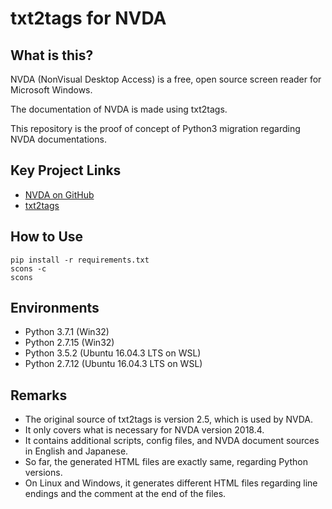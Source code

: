 # txt2tags for NVDA

## What is this?

NVDA (NonVisual Desktop Access) is a free, open source screen reader for Microsoft Windows.

The documentation of NVDA is made using txt2tags.

This repository is the proof of concept of Python3 migration regarding NVDA documentations.

## Key Project Links

* [NVDA on GitHub](https://github.com/nvaccess/nvda)
* [txt2tags](https://txt2tags.org/)

## How to Use

```
pip install -r requirements.txt
scons -c
scons
```

## Environments

* Python 3.7.1 (Win32)
* Python 2.7.15 (Win32)
* Python 3.5.2 (Ubuntu 16.04.3 LTS on WSL)
* Python 2.7.12 (Ubuntu 16.04.3 LTS on WSL)

## Remarks

* The original source of txt2tags is version 2.5, which is used by NVDA.
* It only covers what is necessary for NVDA version 2018.4.
* It contains additional scripts, config files, and NVDA document sources in English and Japanese.
* So far, the generated HTML files are exactly same, regarding Python versions.
* On Linux and Windows, it generates different HTML files regarding line endings and the comment at the end of the files.
